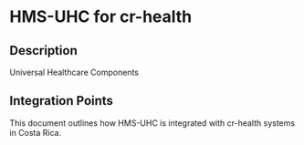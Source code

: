 # HMS-UHC for cr-health

## Description

Universal Healthcare Components

## Integration Points

This document outlines how HMS-UHC is integrated with cr-health systems in Costa Rica.
